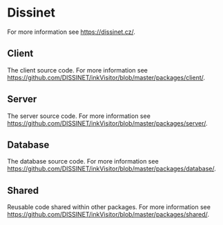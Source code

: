 # Dissinet

For more information see https://dissinet.cz/.

## Client

The client source code. For more information see https://github.com/DISSINET/inkVisitor/blob/master/packages/client/.

## Server

The server source code. For more information see https://github.com/DISSINET/inkVisitor/blob/master/packages/server/.

## Database

The database source code. For more information see https://github.com/DISSINET/inkVisitor/blob/master/packages/database/.

## Shared

Reusable code shared within other packages. For more information see https://github.com/DISSINET/inkVisitor/blob/master/packages/shared/.
